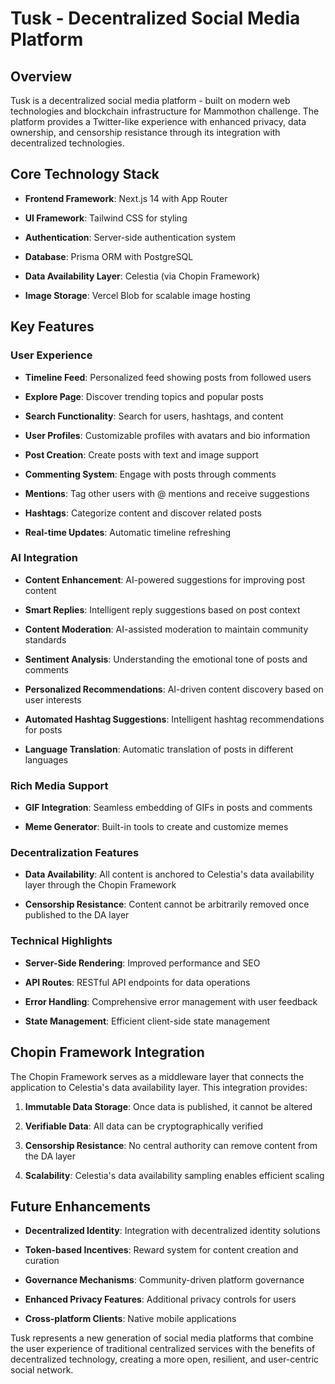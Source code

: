
# Tusk - Decentralized Social Media Platform

  
## Overview

Tusk is a decentralized social media platform - built on modern web technologies and blockchain infrastructure for Mammothon challenge. The platform provides a Twitter-like experience with enhanced privacy, data ownership, and censorship resistance through its integration with decentralized technologies.

  

## Core Technology Stack


-  **Frontend Framework**: Next.js 14 with App Router

-  **UI Framework**: Tailwind CSS for styling

-  **Authentication**: Server-side authentication system

-  **Database**: Prisma ORM with PostgreSQL

-  **Data Availability Layer**: Celestia (via Chopin Framework)

-  **Image Storage**: Vercel Blob for scalable image hosting
  

## Key Features


### User Experience

-  **Timeline Feed**: Personalized feed showing posts from followed users

-  **Explore Page**: Discover trending topics and popular posts

-  **Search Functionality**: Search for users, hashtags, and content

-  **User Profiles**: Customizable profiles with avatars and bio information

-  **Post Creation**: Create posts with text and image support

-  **Commenting System**: Engage with posts through comments

-  **Mentions**: Tag other users with @ mentions and receive suggestions

-  **Hashtags**: Categorize content and discover related posts

-  **Real-time Updates**: Automatic timeline refreshing

  

### AI Integration

-  **Content Enhancement**: AI-powered suggestions for improving post content

-  **Smart Replies**: Intelligent reply suggestions based on post context

-  **Content Moderation**: AI-assisted moderation to maintain community standards

-  **Sentiment Analysis**: Understanding the emotional tone of posts and comments

-  **Personalized Recommendations**: AI-driven content discovery based on user interests

-  **Automated Hashtag Suggestions**: Intelligent hashtag recommendations for posts

-  **Language Translation**: Automatic translation of posts in different languages

  

### Rich Media Support

-  **GIF Integration**: Seamless embedding of GIFs in posts and comments

-  **Meme Generator**: Built-in tools to create and customize memes

  

### Decentralization Features

-  **Data Availability**: All content is anchored to Celestia's data availability layer through the Chopin Framework

-  **Censorship Resistance**: Content cannot be arbitrarily removed once published to the DA layer

  

### Technical Highlights

-  **Server-Side Rendering**: Improved performance and SEO

-  **API Routes**: RESTful API endpoints for data operations

-  **Error Handling**: Comprehensive error management with user feedback

-  **State Management**: Efficient client-side state management

  

## Chopin Framework Integration

  

The Chopin Framework serves as a middleware layer that connects the application to Celestia's data availability layer. This integration provides:

  

1.  **Immutable Data Storage**: Once data is published, it cannot be altered

2.  **Verifiable Data**: All data can be cryptographically verified

3.  **Censorship Resistance**: No central authority can remove content from the DA layer

4.  **Scalability**: Celestia's data availability sampling enables efficient scaling

  

## Future Enhancements

  

-  **Decentralized Identity**: Integration with decentralized identity solutions

-  **Token-based Incentives**: Reward system for content creation and curation

-  **Governance Mechanisms**: Community-driven platform governance

-  **Enhanced Privacy Features**: Additional privacy controls for users

-  **Cross-platform Clients**: Native mobile applications

  

Tusk represents a new generation of social media platforms that combine the user experience of traditional centralized services with the benefits of decentralized technology, creating a more open, resilient, and user-centric social network.


